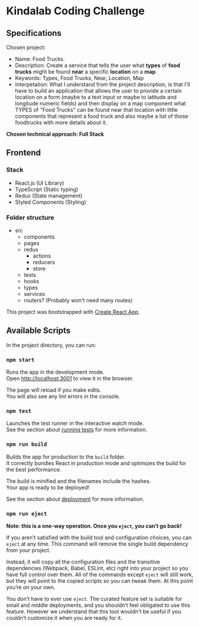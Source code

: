 # **Kindalab** Coding Challenge

## Specifications

Chosen project:

- Name: Food Trucks.
- Description: Create a service that tells the user what **types** of **food trucks** might be found **near** a specific **location** on a **map**.
- Keywords: Types, Food Trucks, Near, Location, Map
- Interpetation: What I understand from the project description, is that I'll have to build an application that allows the user to provide a certain location on a form (maybe to a text input or maybe to latitude and longitude numeric fields) and then display on a map component what TYPES of "Food Trucks" can be found near that location with little components that represent a food truck and also maybe a list of those foodtrucks with more details about it.

**Chosen technical approach: Full Stack**

## Frontend

### Stack

- React.js (UI Library)
- TypeScript (Static typing)
- Redux (State management)
- Styled Components (Styling)

### Folder structure

- src
  - components
  - pages
  - redux
    - actions
    - reducers
    - store
  - tests
  - hooks
  - types
  - services
  - routers? (Probably won't need many routes)

This project was bootstrapped with [Create React App](https://github.com/facebook/create-react-app).

## Available Scripts

In the project directory, you can run:

### `npm start`

Runs the app in the development mode.<br>
Open [http://localhost:3001](http://localhost:3001) to view it in the browser.

The page will reload if you make edits.<br>
You will also see any lint errors in the console.

### `npm test`

Launches the test runner in the interactive watch mode.<br>
See the section about [running tests](https://facebook.github.io/create-react-app/docs/running-tests) for more information.

### `npm run build`

Builds the app for production to the `build` folder.<br>
It correctly bundles React in production mode and optimizes the build for the best performance.

The build is minified and the filenames include the hashes.<br>
Your app is ready to be deployed!

See the section about [deployment](https://facebook.github.io/create-react-app/docs/deployment) for more information.

### `npm run eject`

**Note: this is a one-way operation. Once you `eject`, you can’t go back!**

If you aren’t satisfied with the build tool and configuration choices, you can `eject` at any time. This command will remove the single build dependency from your project.

Instead, it will copy all the configuration files and the transitive dependencies (Webpack, Babel, ESLint, etc) right into your project so you have full control over them. All of the commands except `eject` will still work, but they will point to the copied scripts so you can tweak them. At this point you’re on your own.

You don’t have to ever use `eject`. The curated feature set is suitable for small and middle deployments, and you shouldn’t feel obligated to use this feature. However we understand that this tool wouldn’t be useful if you couldn’t customize it when you are ready for it.